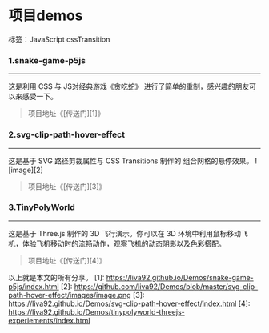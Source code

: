 # 项目demos
标签：JavaScript cssTransition
### 1.snake-game-p5js
---
这是利用 CSS 与 JS对经典游戏《贪吃蛇》 进行了简单的重制，感兴趣的朋友可以来感受一下。

> 项目地址《[传送门][1]》
### 2.svg-clip-path-hover-effect
---
这是基于 SVG 路径剪裁属性与 CSS Transitions 制作的 组合网格的悬停效果。
![image][2]

> 项目地址《[传送门][3]》

### 3.TinyPolyWorld 
---
这是基于 Three.js 制作的 3D 飞行演示。你可以在 3D 环境中利用鼠标移动飞机，体验飞机移动时的流畅动作，观察飞机的动态阴影以及色彩搭配。

> 项目地址《[传送门][4]》

以上就是本文的所有分享。
  [1]: https://liva92.github.io/Demos/snake-game-p5js/index.html
  [2]: https://github.com/liva92/Demos/blob/master/svg-clip-path-hover-effect/images/image.png
  [3]: https://liva92.github.io/Demos/svg-clip-path-hover-effect/index.html
  [4]: https://liva92.github.io/Demos/tinypolyworld-threejs-experiements/index.html
